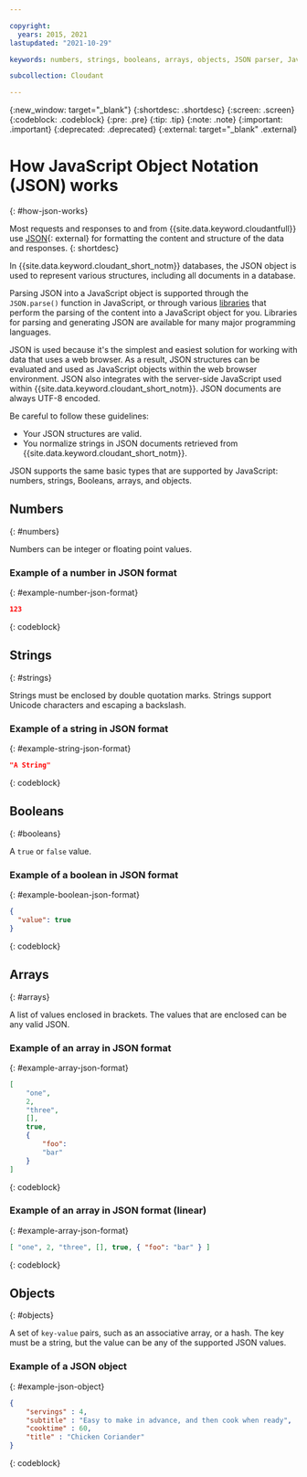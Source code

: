 ```yaml
---

copyright:
  years: 2015, 2021
lastupdated: "2021-10-29"

keywords: numbers, strings, booleans, arrays, objects, JSON parser, JavaScript

subcollection: Cloudant

---
```


{:new_window: target="_blank"}
{:shortdesc: .shortdesc}
{:screen: .screen}
{:codeblock: .codeblock}
{:pre: .pre}
{:tip: .tip}
{:note: .note}
{:important: .important}
{:deprecated: .deprecated}
{:external: target="_blank" .external}

<!-- Acrolinx: 2021-04-13 -->

# How JavaScript Object Notation (JSON) works
{: #how-json-works}

Most requests and responses to and from {{site.data.keyword.cloudantfull}}
use [JSON](https://en.wikipedia.org/wiki/JSON){: external} for formatting the content and structure of the data and responses.
{: shortdesc}

In {{site.data.keyword.cloudant_short_notm}} databases,
the JSON object is used to represent various structures,
including all documents in a database.

Parsing JSON into a JavaScript object is supported through the `JSON.parse()` function in JavaScript, or through various [libraries](/docs/Cloudant?topic=Cloudant-client-libraries#client-libraries) that perform the parsing of the content into a JavaScript object for you. Libraries for parsing and generating JSON are available for many major programming languages.

JSON is used because it's the simplest and easiest solution for working with data that uses a web browser. As a result, JSON structures can be evaluated and used as JavaScript objects within the web browser environment. JSON also integrates with the server-side JavaScript used within {{site.data.keyword.cloudant_short_notm}}. JSON documents are always UTF-8 encoded.

Be careful to follow these guidelines:

-   Your JSON structures are valid.
-   You normalize strings in JSON documents retrieved from {{site.data.keyword.cloudant_short_notm}}.

JSON supports the same basic types that are supported by JavaScript: numbers, strings, Booleans, arrays, and objects. 

## Numbers
{: #numbers}

Numbers can be integer or floating point values.

### Example of a number in JSON format
{: #example-number-json-format}

```json
123
```
{: codeblock}

## Strings
{: #strings}

Strings must be enclosed by double quotation marks. Strings support Unicode characters and escaping a backslash.

### Example of a string in JSON format
{: #example-string-json-format}

```json
"A String"
```
{: codeblock}

## Booleans
{: #booleans}

A `true` or `false` value.

### Example of a boolean in JSON format
{: #example-boolean-json-format}

```json
{
  "value": true
}
```
{: codeblock}

## Arrays
{: #arrays}

A list of values enclosed in brackets. The values that are enclosed can be any valid JSON.

### Example of an array in JSON format
{: #example-array-json-format}

```json
[
    "one",
    2,
    "three",
    [],
    true,
    {
        "foo":
        "bar"
    }
]
```
{: codeblock}

### Example of an array in JSON format (linear)
{: #example-array-json-format}

```json
[ "one", 2, "three", [], true, { "foo": "bar" } ]
```
{: codeblock}

## Objects
{: #objects}

A set of `key-value` pairs,
such as an associative array,
or a hash.
The key must be a string,
but the value can be any of the supported JSON values.

### Example of a JSON object
{: #example-json-object}

```json
{
    "servings" : 4,
    "subtitle" : "Easy to make in advance, and then cook when ready",
    "cooktime" : 60,
    "title" : "Chicken Coriander"
}
```
{: codeblock}
